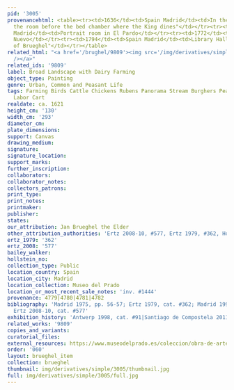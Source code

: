 ```yaml
---
pid: '3005'
provenancehtml: <table><tr><td>1636</td><td>Spain Madrid</td><td>In the Alcázar "in
  the room before the bed chamber where the King dines"</td></tr><tr><td>1703</td><td>Spain
  Madrid</td><td>Portrait room in El Pardo</td></tr><tr><td>1772</td><td>Spain Madrid</td><td>Palacio
  Nuevo</td></tr><tr><td>1794</td><td>Spain Madrid</td><td>Library Hall as "school
  of Brueghel"</td></tr></table>
related_html: "<a href='/brughel/9809'><img src='/img/derivatives/simple/9809/thumbnail.jpg'
  /></a>"
related_ids: '9809'
label: Broad Landscape with Dairy Farming
object_type: Painting
genre: Urban, Common and Peasant Life
tags: Farming Birds Cattle Chickens Rubens Panorama Stream Burghers Peasants Landscape
  Labor Cart
realdate: ca. 1621
height_cm: '130'
width_cm: '293'
diameter_cm:
plate_dimensions:
support: Canvas
drawing_medium:
signature:
signature_location:
support_marks:
further_inscription:
collaborators:
collaborator_notes:
collectors_patrons:
print_type:
print_notes:
printmaker:
publisher:
states:
our_attribution: Jan Brueghel the Elder
other_attribution_authorities: 'Ertz 2008-10, #577, Ertz 1979, #362, Honig database'
ertz_1979: '362'
ertz_2008: '577'
bailey_walker:
hollstein_no:
collection_type: Public
location_country: Spain
location_city: Madrid
location_collection: Museo del Prado
location_or_most_recent_sale_notes: 'inv. #1444'
provenance: 4779|4780|4781|4782
bibliography: 'Madrid 1975, pp. 56-57; Ertz 1979, cat. #362; Madrid 1995, pp. 214-16;
  Ertz 2008-10, cat. #577'
exhibition_history: 'Antwerp 1998, cat. #91|Santiago de Compostela 2011, cat. #18'
related_works: '9809'
copies_and_variants:
curatorial_files:
external_resources: https://www.museodelprado.es/coleccion/obra-de-arte/la-vida-campesina/1d64ae70-3e80-4c09-828a-99314bacf22d
order: '060'
layout: brueghel_item
collection: brueghel
thumbnail: img/derivatives/simple/3005/thumbnail.jpg
full: img/derivatives/simple/3005/full.jpg
---
```

